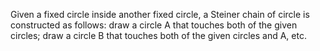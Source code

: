 Given a fixed circle inside another fixed circle, a Steiner chain of
circle is constructed as follows: draw a circle A that touches both of
the given circles; draw a circle B that touches both of the given
circles and A, etc.
